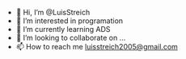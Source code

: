 - 👋 Hi, I’m @LuisStreich
- 👀 I’m interested in programation
- 🌱 I’m currently learning ADS
- 💞️ I’m looking to collaborate on ...
- 📫 How to reach me luisstreich2005@gmail.com

